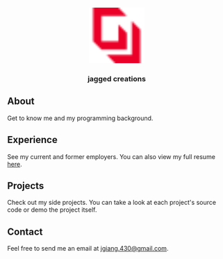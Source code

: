 <p align="center">
  <a href="https://jonathangiang.com" target="_blank">
    <img src="/assets/images/icons/brand.svg" alt="brand" width="128" height="128" />
  </a>
</p>

<h3 align="center">jagged creations</h3>

## About

Get to know me and my programming background.

## Experience

See my current and former employers. You can also view my full resume
[here](/assets/docs/resume.pdf).

## Projects

Check out my side projects. You can take a look at each project's source code or demo the project itself.

## Contact

Feel free to send me an email at
[jgiang.430@gmail.com](mailto:jgiang.430@gmail.com).
